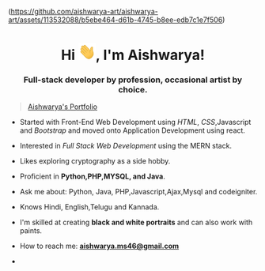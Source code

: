(https://github.com/aishwarya-art/aishwarya-art/assets/113532088/b5ebe464-d61b-4745-b8ee-edb7c1e7f506)
<div align="center">


<h1 align="center">Hi <img width="35" src="https://github.com/1999AZZAR/1999AZZAR/blob/main/resources/img/waving.gif">, I'm Aishwarya! </h1>
<h3 align="center"> Full-stack developer by profession, occasional artist by choice.</h3>
</div>

> [Aishwarya's Portfolio](https://aishwarya-art.github.io/Portfolio_Aishwarya/)
 
- Started with Front-End Web Development using _HTML_, _CSS_,Javascript and _Bootstrap_ and moved onto Application Development using react. 
- Interested in  _Full Stack Web Development_ using the MERN stack.
- Likes exploring cryptography as a side hobby.
- Proficient in **Python,PHP,MYSQL, and Java**.
- Ask me about: Python, Java, PHP,Javascript,Ajax,Mysql and codeigniter.
- Knows Hindi, English,Telugu and Kannada.
- I'm skilled at creating **black and white portraits** and can also work with paints.
- How to reach me: **aishwarya.ms46@gmail.com**

- 
